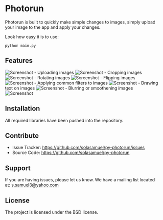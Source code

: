 Photorun
========

Photorun is built to quickly make simple changes to images,
simply upload your image to the app and apply your changes.

Look how easy it is to use:

    python main.py

Features
--------

![Screenshot](.\screenshots\blank.png)
    - Uploading images
![Screenshot](.\screenshots\uploaded.png)
    - Cropping images
![Screenshot](.\screenshots\cropped.png)
    - Rotating images
![Screenshot](.\screenshots\rotated.png)
    - Flipping images
![Screenshot](.\screenshots\flipped.png)
    - Applying common filters to images
![Screenshot](.\screenshots\erosion_filter.png)
    - Drawing text on images
![Screenshot](.\screenshots\draw_text.png)
    - Blurring or smoothening images
![Screenshot](.\screenshots\gaussian_blurred.png)

Installation
------------

All required libraries have been pushed into the repository.

Contribute
----------

- Issue Tracker: https://github.com/solasamuel/py-photorun/issues
- Source Code: https://github.com/solasamuel/py-photorun

Support
-------

If you are having issues, please let us know.
We have a mailing list located at: s.samuel3@yahoo.com

License
-------

The project is licensed under the BSD license.